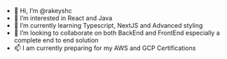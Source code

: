 - 👋 Hi, I’m @rakeyshc
- 👀 I’m interested in React and Java
- 🌱 I’m currently learning Typescript, NextJS and Advanced styling
- 💞️ I’m looking to collaborate on both BackEnd and FrontEnd especially a complete end to end solution
- 📫 I am currently preparing for my AWS and GCP Certifications

<!---
rakeyshc/rakeyshc is a ✨ special ✨ repository because its `README.md` (this file) appears on your GitHub profile.
You can click the Preview link to take a look at your changes.
--->
